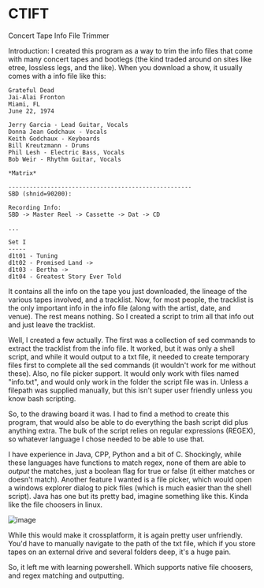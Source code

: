 # CTIFT
Concert Tape Info File Trimmer

Introduction:
I created this program as a way to trim the info files that come with many concert tapes and bootlegs (the kind traded around on sites like etree, lossless legs, and the like). When you download a show, it usually comes with a info file like this:

```
Grateful Dead
Jai-Alai Fronton
Miami, FL
June 22, 1974

Jerry Garcia - Lead Guitar, Vocals
Donna Jean Godchaux - Vocals
Keith Godchaux - Keyboards
Bill Kreutzmann - Drums
Phil Lesh - Electric Bass, Vocals
Bob Weir - Rhythm Guitar, Vocals

*Matrix* 

----------------------------------------------------
SBD (shnid=90200): 

Recording Info:
SBD -> Master Reel -> Cassette -> Dat -> CD

...

Set I
-----
d1t01 - Tuning
d1t02 - Promised Land ->
d1t03 - Bertha ->
d1t04 - Greatest Story Ever Told
```

It contains all the info on the tape you just downloaded, the lineage of the various tapes involved, and a tracklist. Now, for most people, the tracklist is the only important info in the info file (along with the artist, date, and venue). The rest means nothing. So I created a script to trim all that info out and just leave the tracklist. 

Well, I created a few actually. The first was a collection of sed commands to extract the tracklist from the info file. It worked, but it was only a shell script, and while it would output to a txt file, it needed to create temporary files first to complete all the sed commands (it wouldn't work for me without these). Also, no file picker support. It would only work with files named "info.txt", and would only work in the folder the script file was in. Unless a filepath was supplied manually, but this isn't super user friendly unless you know bash scripting.

So, to the drawing board it was. I had to find a method to create this program, that would also be able to do everything the bash script did plus anything extra. The bulk of the script relies on regular expressions (REGEX), so whatever language I chose needed to be able to use that. 

I have experience in Java, CPP, Python and a bit of C. Shockingly, while these languages have functions to match regex, none of them are able to *output* the matches, just a boolean flag for true or false (it either matches or doesn't match). Another feature I wanted is a file picker, which would open a windows explorer dialog to pick files (which is much easier than the shell script). Java has one but its pretty bad, imagine something like this. Kinda like the file choosers in linux.

![image](https://user-images.githubusercontent.com/9311410/174844581-2139c819-8391-4e14-a4fe-6be190af9a82.png)

While this would make it crossplatform, it is again pretty user unfriendly. You'd have to manually navigate to the path of the txt file, which if you store tapes on an external drive and several folders deep, it's a huge pain.

So, it left me with learning powershell. Which supports native file choosers, and regex matching and outputting.

